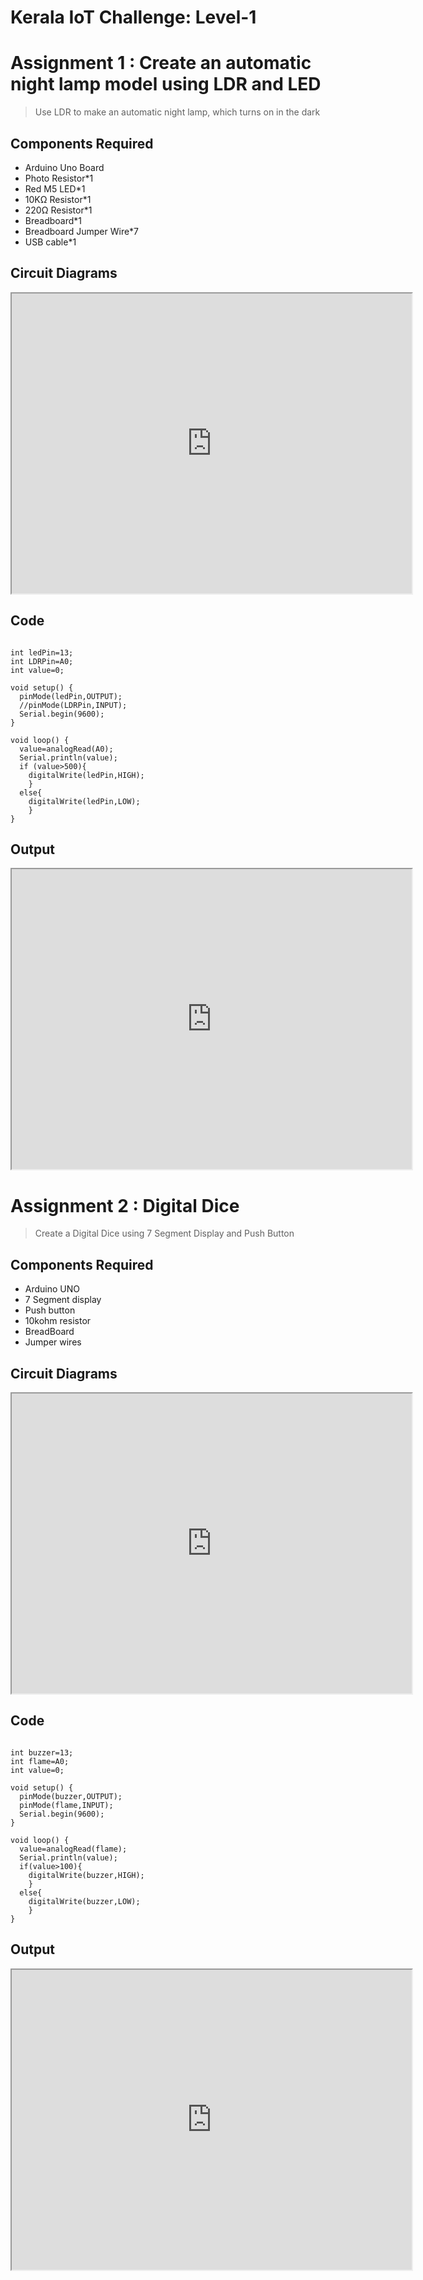 # **Kerala IoT Challenge: Level-1**

# Assignment 1 : Create an automatic night lamp model using LDR and LED

> Use LDR to make an automatic night lamp, which turns on in the dark

## Components Required

* Arduino Uno Board
* Photo Resistor*1
* Red M5 LED*1
* 10KΩ Resistor*1
* 220Ω Resistor*1
* Breadboard*1
* Breadboard Jumper Wire*7
* USB cable*1

## Circuit Diagrams

<iframe src="https://drive.google.com/file/d/1XgzarWqyyPgpXEH_vUUAd0IbH5DmQ7yN/preview" width="640" height="480" allow="autoplay"></iframe>

## Code

```

int ledPin=13;
int LDRPin=A0;
int value=0;

void setup() {
  pinMode(ledPin,OUTPUT);
  //pinMode(LDRPin,INPUT);
  Serial.begin(9600);
}

void loop() {
  value=analogRead(A0);
  Serial.println(value);
  if (value>500){
    digitalWrite(ledPin,HIGH);
    }
  else{
    digitalWrite(ledPin,LOW);  
    } 
}

```

## Output

<iframe src="https://drive.google.com/file/d/1XbU6n3e8ePEYpVorswPILWtwlOdOboz3/preview" width="640" height="480" allow="autoplay"></iframe>


# Assignment 2 : Digital Dice

> Create a Digital Dice using 7 Segment Display and Push Button

## Components Required

* Arduino UNO
* 7 Segment display
* Push button
* 10kohm resistor
* BreadBoard
* Jumper wires

## Circuit Diagrams

<iframe src="https://drive.google.com/file/d/1ZaT_-s36NgR3Osl2GrQjE962WbmuNPsN/preview" width="640" height="480" allow="autoplay"></iframe>

## Code

```

int buzzer=13;
int flame=A0;
int value=0;

void setup() {
  pinMode(buzzer,OUTPUT);
  pinMode(flame,INPUT);
  Serial.begin(9600);
}

void loop() {
  value=analogRead(flame);
  Serial.println(value);
  if(value>100){
    digitalWrite(buzzer,HIGH);
    }
  else{
    digitalWrite(buzzer,LOW);
    }  
}

```

## Output

<iframe src="https://drive.google.com/file/d/1ZqP8FFvah6xflJxY1cYhEMh2vdOuBrqr/preview" width="640" height="480" allow="autoplay"></iframe>
